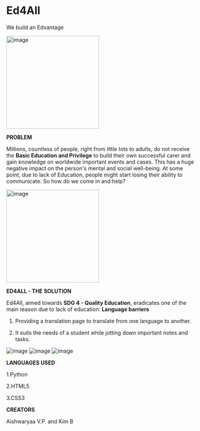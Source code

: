 # Ed4All
  We build an Edvantage 

<img width="245" alt="image" src="https://user-images.githubusercontent.com/103300407/175829761-902b2287-f6db-46fc-92c6-957314577f51.png">



**PROBLEM**

Millions, countless of people, right from little tots to adults, do not receive the **Basic Education and Privilege** to build their own successful carer and gain knowledge on worldwide important events and cases. This has a huge negative impact on the person's mental and social well-being. At some point, due to lack of Education, people might start losing their ability to communicate. 
So how do we come in and help? 

<img width="245" alt="image" src="https://user-images.githubusercontent.com/103300407/175829982-967e49fb-3d1e-45fd-84d3-da589822a6cb.png">


**ED4ALL - THE SOLUTION**


Ed4All, aimed towards **SDG 4 - Quality Education**, eradicates one of the main reason due to lack of education: **Language barriers**


1. Providing a translation page to translate from one language to another.

2. It suits the needs of a student while jotting down important notes and tasks.


![image](https://user-images.githubusercontent.com/103300407/175830207-a43a25bb-8d33-48f9-b403-7ebe1270e616.png)
![image](https://user-images.githubusercontent.com/103300407/175830213-77dd7587-6f53-4a4b-a728-e14134d92e38.png)
![image](https://user-images.githubusercontent.com/103300407/175830219-36da1e2b-9093-45ca-aac0-04e50dc27d7f.png)


**LANGUAGES USED**

1.Python

2.HTML5

3.CSS3

**CREATORS**

Aishwaryaa V.P. and Kim B
